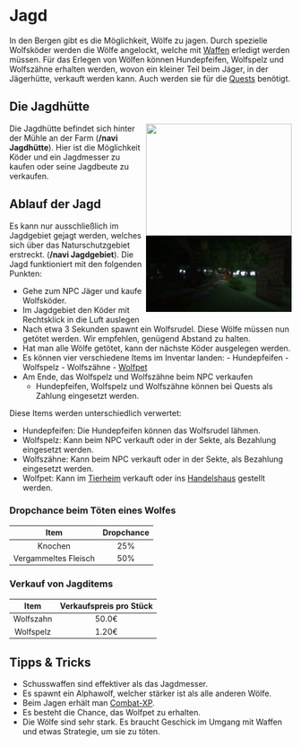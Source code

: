 # Jagd

In den Bergen gibt es die Möglichkeit, Wölfe zu jagen. Durch spezielle Wolfsköder werden die Wölfe angelockt, welche mit [Waffen](../../pages/biz/waffenladen.md) erledigt werden müssen. Für das Erlegen von Wölfen können Hundepfeifen, Wolfspelz und Wolfszähne erhalten werden, wovon ein kleiner Teil beim Jäger, in der Jägerhütte, verkauft werden kann. Auch werden sie für die [Quests](../../pages/allgemein/quests.md) benötigt.

## Die Jagdhütte

<img align="right" width="260" height="200" src="../../../assets/image/nebenjobs/jagdhütte.png">




Die Jagdhütte befindet sich hinter der Mühle an der Farm (**/navi Jagdhütte**). Hier ist die Möglichkeit Köder und ein Jagdmesser zu kaufen oder seine Jagdbeute zu verkaufen.

## Ablauf der Jagd




<img align="right" width="260" eight="200" src="../../../assets/image/nebenjobs/jagdgebiet.png">




Es kann nur ausschließlich im Jagdgebiet gejagt werden, welches sich über das Naturschutzgebiet erstreckt. (**/navi Jagdgebiet**). Die Jagd funktioniert mit den folgenden Punkten:

- Gehe zum NPC Jäger und kaufe Wolfsköder. 
- Im Jagdgebiet den Köder mit Rechtsklick in die Luft auslegen
- Nach etwa 3 Sekunden spawnt ein Wolfsrudel. Diese Wölfe müssen nun getötet werden. Wir empfehlen, genügend Abstand zu halten.
- Hat man alle Wölfe getötet, kann der nächste Köder ausgelegen werden.
- Es können vier verschiedene Items im Inventar landen: 
      - Hundepfeifen
      - Wolfspelz
      - Wolfszähne
      - [Wolfpet](../../pages/pets/wolf.md) 
- Am Ende, das Wolfspelz und Wolfszähne beim NPC verkaufen
    - Hundepfeifen, Wolfspelz und Wolfszähne können bei Quests als Zahlung eingesetzt werden.

Diese Items werden unterschiedlich verwertet: 

* Hundepfeifen: Die Hundepfeifen können das Wolfsrudel lähmen.
* Wolfspelz: Kann beim NPC verkauft oder in der Sekte, als Bezahlung eingesetzt werden.
* Wolfszähne: Kann beim NPC verkauft oder in der Sekte, als Bezahlung eingesetzt werden.
* Wolfpet: Kann im [Tierheim](../../pages/gebäude/tierheim.md) verkauft oder ins [Handelshaus](../../pages/gebäude/handelshaus.md) gestellt werden.

### Dropchance beim Töten eines Wolfes

| Item | Dropchance |
|:-:|:-:|
| Knochen | 25% |
| Vergammeltes Fleisch | 50% |

### Verkauf von Jagditems

| Item | Verkaufspreis pro Stück |
|:-:|:-:|
| Wolfszahn | 50.0€ |
| Wolfspelz | 1.20€ |

## Tipps & Tricks

* Schusswaffen sind effektiver als das Jagdmesser.
* Es spawnt ein Alphawolf, welcher stärker ist als alle anderen Wölfe.
* Beim Jagen erhält man [Combat-XP](../../pages/skills/combat.md).
* Es besteht die Chance, das Wolfpet zu erhalten.
* Die Wölfe sind sehr stark. Es braucht Geschick im Umgang mit Waffen und etwas Strategie, um sie zu töten.
